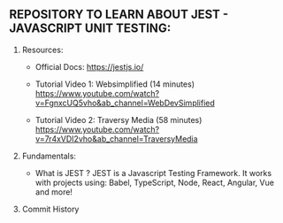 ## REPOSITORY TO LEARN ABOUT JEST - JAVASCRIPT UNIT TESTING:

1. Resources:

   - Official Docs:
     https://jestjs.io/

   - Tutorial Video 1: Websimplified (14 minutes)
     https://www.youtube.com/watch?v=FgnxcUQ5vho&ab_channel=WebDevSimplified

   - Tutorial Video 2: Traversy Media (58 minutes)
     https://www.youtube.com/watch?v=7r4xVDI2vho&ab_channel=TraversyMedia

2. Fundamentals:

   - What is JEST ?
     JEST is a Javascript Testing Framework.
     It works with projects using: Babel, TypeScript, Node, React, Angular, Vue and more!

3. Commit History
